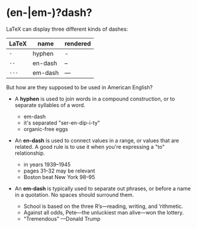 # (en-|em-)?dash?

LaTeX can display three different kinds of dashes:

| LaTeX | name | rendered |
|------|-------|-----------|
|  `-`  | hyphen | - |
|  `--`  | en-dash | – |
|  `---`  | em-dash | — |

But how are they supposed to be used in American English?

* A **hyphen** is used to join words in a compound construction, or to separate
syllables of a word.
    * em-dash
    * it's separated "ser-en-dip-i-ty"
    * organic-free eggs

* An **en-dash** is used to connect values in a range, or values that are
related. A good rule is to use it when you're expressing a "to" relationship.
    * in years 1939–1945
    * pages 31–32 may be relevant
    * Boston beat New York 98–95

* An **em-dash** is typically used to separate out phrases, or before a name in
a quotation. No spaces should surround them.
    * School is based on the three R’s—reading, writing, and ’rithmetic.
    * Against all odds, Pete—the unluckiest man alive—won the lottery.
    * "Tremendous" —Donald Trump